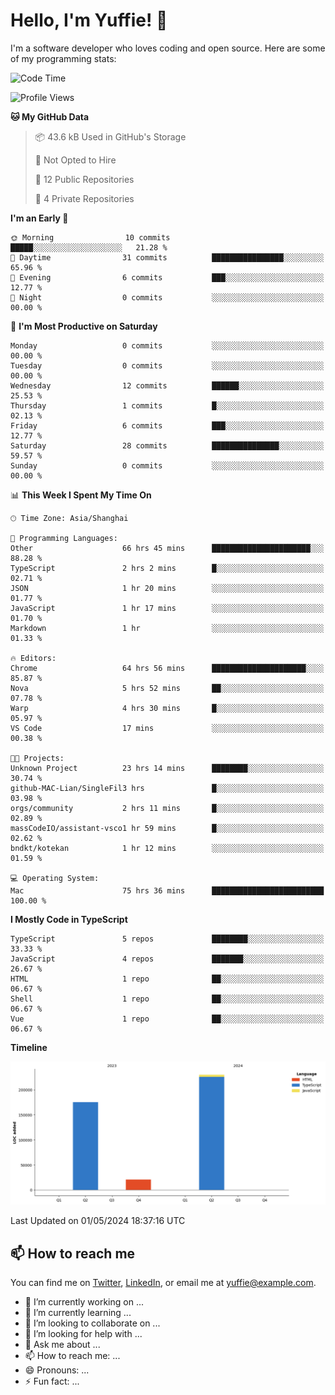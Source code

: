 
# Hello, I'm Yuffie! 👋

I'm a software developer who loves coding and open source. Here are some of my programming stats:

<!--START_SECTION:waka-->
![Code Time](http://img.shields.io/badge/Code%20Time-164%20hrs%2012%20mins-blue)

![Profile Views](http://img.shields.io/badge/Profile%20Views-43-blue)

**🐱 My GitHub Data** 

> 📦 43.6 kB Used in GitHub's Storage 
 > 
> 🚫 Not Opted to Hire
 > 
> 📜 12 Public Repositories 
 > 
> 🔑 4 Private Repositories 
 > 
**I'm an Early 🐤** 

```text
🌞 Morning                10 commits          █████░░░░░░░░░░░░░░░░░░░░   21.28 % 
🌆 Daytime                31 commits          ████████████████░░░░░░░░░   65.96 % 
🌃 Evening                6 commits           ███░░░░░░░░░░░░░░░░░░░░░░   12.77 % 
🌙 Night                  0 commits           ░░░░░░░░░░░░░░░░░░░░░░░░░   00.00 % 
```
📅 **I'm Most Productive on Saturday** 

```text
Monday                   0 commits           ░░░░░░░░░░░░░░░░░░░░░░░░░   00.00 % 
Tuesday                  0 commits           ░░░░░░░░░░░░░░░░░░░░░░░░░   00.00 % 
Wednesday                12 commits          ██████░░░░░░░░░░░░░░░░░░░   25.53 % 
Thursday                 1 commits           █░░░░░░░░░░░░░░░░░░░░░░░░   02.13 % 
Friday                   6 commits           ███░░░░░░░░░░░░░░░░░░░░░░   12.77 % 
Saturday                 28 commits          ███████████████░░░░░░░░░░   59.57 % 
Sunday                   0 commits           ░░░░░░░░░░░░░░░░░░░░░░░░░   00.00 % 
```


📊 **This Week I Spent My Time On** 

```text
🕑︎ Time Zone: Asia/Shanghai

💬 Programming Languages: 
Other                    66 hrs 45 mins      ██████████████████████░░░   88.28 % 
TypeScript               2 hrs 2 mins        █░░░░░░░░░░░░░░░░░░░░░░░░   02.71 % 
JSON                     1 hr 20 mins        ░░░░░░░░░░░░░░░░░░░░░░░░░   01.77 % 
JavaScript               1 hr 17 mins        ░░░░░░░░░░░░░░░░░░░░░░░░░   01.70 % 
Markdown                 1 hr                ░░░░░░░░░░░░░░░░░░░░░░░░░   01.33 % 

🔥 Editors: 
Chrome                   64 hrs 56 mins      █████████████████████░░░░   85.87 % 
Nova                     5 hrs 52 mins       ██░░░░░░░░░░░░░░░░░░░░░░░   07.78 % 
Warp                     4 hrs 30 mins       █░░░░░░░░░░░░░░░░░░░░░░░░   05.97 % 
VS Code                  17 mins             ░░░░░░░░░░░░░░░░░░░░░░░░░   00.38 % 

🐱‍💻 Projects: 
Unknown Project          23 hrs 14 mins      ████████░░░░░░░░░░░░░░░░░   30.74 % 
github-MAC-Lian/SingleFil3 hrs               █░░░░░░░░░░░░░░░░░░░░░░░░   03.98 % 
orgs/community           2 hrs 11 mins       █░░░░░░░░░░░░░░░░░░░░░░░░   02.89 % 
massCodeIO/assistant-vsco1 hr 59 mins        █░░░░░░░░░░░░░░░░░░░░░░░░   02.62 % 
bndkt/kotekan            1 hr 12 mins        ░░░░░░░░░░░░░░░░░░░░░░░░░   01.59 % 

💻 Operating System: 
Mac                      75 hrs 36 mins      █████████████████████████   100.00 % 
```

**I Mostly Code in TypeScript** 

```text
TypeScript               5 repos             ████████░░░░░░░░░░░░░░░░░   33.33 % 
JavaScript               4 repos             ███████░░░░░░░░░░░░░░░░░░   26.67 % 
HTML                     1 repo              ██░░░░░░░░░░░░░░░░░░░░░░░   06.67 % 
Shell                    1 repo              ██░░░░░░░░░░░░░░░░░░░░░░░   06.67 % 
Vue                      1 repo              ██░░░░░░░░░░░░░░░░░░░░░░░   06.67 % 
```



**Timeline**

![Lines of Code chart](https://raw.githubusercontent.com/macoswk/macoswk/main/assets/bar_graph.png)


 Last Updated on 01/05/2024 18:37:16 UTC
<!--END_SECTION:waka-->

## 📫 How to reach me

You can find me on [Twitter](https://twitter.com/Yuffie), [LinkedIn](https://www.linkedin.com/in/Yuffie/), or email me at yuffie@example.com.

- 🔭 I’m currently working on ...
- 🌱 I’m currently learning ...
- 👯 I’m looking to collaborate on ...
- 🤔 I’m looking for help with ...
- 💬 Ask me about ...
- 📫 How to reach me: ...
- 😄 Pronouns: ...
- ⚡ Fun fact: ...
